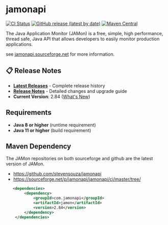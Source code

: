 # jamonapi

[![CI Status](https://github.com/stevensouza/jamonapi/workflows/JAMon%20CI/CD%20Pipeline/badge.svg)](https://github.com/stevensouza/jamonapi/actions)
[![GitHub release (latest by date)](https://img.shields.io/github/v/release/stevensouza/jamonapi)](https://github.com/stevensouza/jamonapi/releases/latest)
[![Maven Central](https://img.shields.io/maven-central/v/com.jamonapi/jamon)](https://central.sonatype.com/artifact/com.jamonapi/jamon)

The Java Application Monitor (JAMon) is a free, simple, high performance, thread safe, Java API that allows developers to easily monitor production applications.

see [jamonapi.sourceforge.net](http://jamonapi.sourceforge.net) for more information.

## 📋 Release Notes

- **[Latest Releases](https://github.com/stevensouza/jamonapi/releases)** - Complete release history
- **[Release Notes](RELEASE_NOTES.md)** - Detailed changes and upgrade guide
- **Current Version**: 2.84 ([What's New](https://github.com/stevensouza/jamonapi/releases/tag/v2_84))

## Requirements

- **Java 8 or higher** (runtime requirement)
- **Java 11 or higher** (build requirement)

## Maven Dependency

The JAMon repositories on both sourceforge and github are the latest version of JAMon.
* https://github.com/stevensouza/jamonapi
* https://sourceforge.net/p/jamonapi/jamonapi/ci/master/tree/

```xml
   <dependencies>
        <dependency>
            <groupId>com.jamonapi</groupId>
            <artifactId>jamon</artifactId>
            <version>2.84</version>
        </dependency>
    </dependencies>
```
